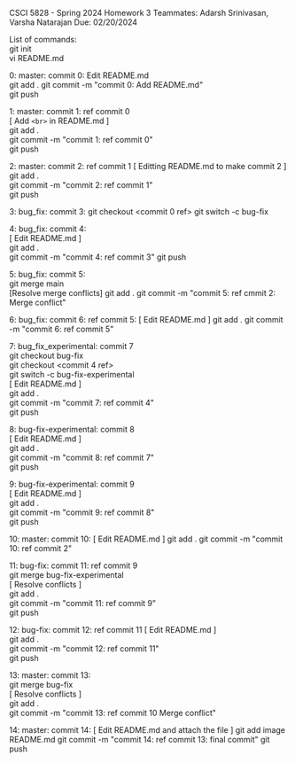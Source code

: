 CSCI 5828 - Spring 2024
Homework 3
Teammates: Adarsh Srinivasan, Varsha Natarajan
Due: 02/20/2024
   
List of commands:   
git init   
vi README.md   
   
0: master: commit 0: Edit README.md  
git add .
git commit -m "commit 0: Add README.md"      
git push

1: master: commit 1: ref commit 0    
[ Add `<br>` in README.md ]         
git add .    
git commit -m "commit 1: ref commit 0"      
git push

2: master: commit 2: ref commit 1
[ Editting README.md to make commit 2 ]   
git add .    
git commit -m "commit 2: ref commit 1"    
git push

3: bug_fix: commit 3:
git checkout <commit 0 ref>
git switch -c bug-fix

4: bug_fix: commit 4:   
[ Edit README.md ]   
git add .    
git commit -m "commit 4: ref commit 3"
git push   

5: bug_fix: commit 5:   
git merge main   
[Resolve merge conflicts]
git add .
git commit -m "commit 5: ref cmmit 2: Merge conflict"

6: bug_fix: commit 6: ref commit 5: 
[ Edit README.md ]
git add .
git commit -m "commit 6: ref commit 5"

7: bug_fix_experimental: commit 7    
git checkout bug-fix  
git checkout <commit 4 ref>   
git switch -c bug-fix-experimental   
[ Edit README.md ]   
git add .   
git commit -m "commit 7: ref commit 4"   
git push   

8: bug-fix-experimental: commit 8    
[ Edit README.md ]    
git add .   
git commit -m "commit 8: ref commit 7"   
git push

9: bug-fix-experimental: commit 9   
[ Edit README.md ]    
git add .   
git commit -m "commit 9: ref commit 8"    
git push   

10: master: commit 10:
[ Edit README.md ]
git add .
git commit -m "commit 10: ref commit 2"

11: bug-fix: commit 11: ref commit 9    
git merge bug-fix-experimental    
[ Resolve conflicts ]    
git add .    
git commit -m "commit 11: ref commit 9"    
git push    

12: bug-fix: commit 12: ref commit 11
[ Edit README.md ]    
git add .   
git commit -m "commit 12: ref commit 11"   
git push         

13: master: commit 13:    
git merge bug-fix    
[ Resolve conflicts ]   
git add .   
git commit -m "commit 13: ref commit 10 Merge conflict"    

14: master: commit 14: 
[ Edit README.md and attach the file ]
git add image README.md
git commit -m "commit 14: ref commit 13: final commit" 
git push

